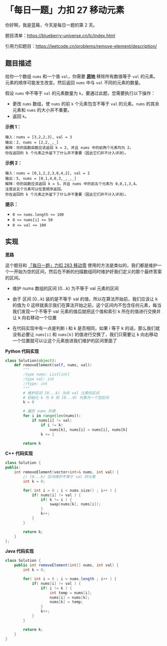# 「每日一题」力扣 27 移动元素

你好啊，我是蓝莓，今天是每日一题的第 2 天。

题目清单：https://blueberry-universe.cn/lc/index.html

引用力扣题目：https://leetcode.cn/problems/remove-element/description/

## 题目描述

给你一个数组 `nums` 和一个值 `val`，你需要 **[原地](https://baike.baidu.com/item/原地算法)** 移除所有数值等于 `val` 的元素。元素的顺序可能发生改变。然后返回 `nums` 中与 `val` 不同的元素的数量。

假设 `nums` 中不等于 `val` 的元素数量为 `k`，要通过此题，您需要执行以下操作：

- 更改 `nums` 数组，使 `nums` 的前 `k` 个元素包含不等于 `val` 的元素。`nums` 的其余元素和 `nums` 的大小并不重要。
- 返回 `k`。

**示例 1：**

```
输入：nums = [3,2,2,3], val = 3
输出：2, nums = [2,2,_,_]
解释：你的函数函数应该返回 k = 2, 并且 nums 中的前两个元素均为 2。
你在返回的 k 个元素之外留下了什么并不重要（因此它们并不计入评测）。
```

**示例 2：**

```
输入：nums = [0,1,2,2,3,0,4,2], val = 2
输出：5, nums = [0,1,4,0,3,_,_,_]
解释：你的函数应该返回 k = 5，并且 nums 中的前五个元素为 0,0,1,3,4。
注意这五个元素可以任意顺序返回。
你在返回的 k 个元素之外留下了什么并不重要（因此它们并不计入评测）。
```

**提示：**

- `0 <= nums.length <= 100`
- `0 <= nums[i] <= 50`
- `0 <= val <= 100`





## 实现

**思路**

这个题目和 [「每日一题」力扣 283 移动零](https://mp.weixin.qq.com/s/6dayzKs2SNl0-nHz9pyP6g) 使用的方法是类似的，我们都是维护一个一开始为空的区间，然后在不断的扫描数组同时维护好我们定义的那个最终答案的区间。

* 维护 nums 数组的区间 [0...k) 为不等于 val 元素的区间

* 由于 区间 [0...k)  装的是不等于 val 的值，所以在算法开始前，我们应该让 k 的值为 0 这样就表示我们在算法开始之前，这个区间内不包含任何元素，每当我们发现一个不等于 val 元素的值后就把这个值和索引 k 所在的值进行交换并让 k 向右移动一个位置

* 在代码实现中有一点是判断 i 和 k 是否相同，如果 i 等于 k 的话，那么我们就没有必要让 `nums[i]` 和 `nums[k]` 的值进行交换了，我们只需要让 k 向右移动一个位置就可以让这个元素放进我们维护的区间里面了

  

**Python 代码实现**

```python
class Solution(object):
    def removeElement(self, nums, val):
        """
        :type nums: List[int]
        :type val: int
        :rtype: int
        """
        # 维护区间 [0...k) 为非 val 元素的区间
        # 初始化 k 为 0 则 [0...0) 代表为一个空区间
        k = 0

        # 遍历 nums 列表
        for i in range(len(nums)):
            if nums[i] != val:
                if i != k:
                    nums[k], nums[i] = nums[i], nums[k]
                k += 1

        return k
```



**C++ 代码实现**

```C++
class Solution {
public:
    int removeElement(vector<int>& nums, int val) {
        // [0...k) 区间维护不等于 val 的元素
        int k = 0;

        for( int i = 0 ; i < nums.size() ; i++ ) {
            if( nums[i] != val ) {
                if( k != i ) {
                    swap(nums[k], nums[i]);
                } 
                k++;
            }
        }

        return k;
    }
};
```



**Java 代码实现**

```java
class Solution {
    public int removeElement(int[] nums, int val) {
        int k = 0;

        for( int i = 0 ; i < nums.length ; i++ ) {
            if( nums[i] != val ) {
                if( i != k ) {
                    int temp = nums[i];
                    nums[i] = nums[k];
                    nums[k] = temp;
                }
                k++;
            }
        }

        return k;
    }
}
```

